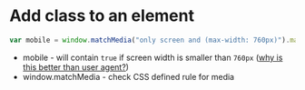 # Add class to an element

```javascript
var mobile = window.matchMedia("only screen and (max-width: 760px)").matches;
```

- mobile - will contain ```true``` if screen width is smaller than ```760px``` ([why is this better than user agent?](https://stackoverflow.com/questions/3514784/what-is-the-best-way-to-detect-a-mobile-device))
- window.matchMedia - check CSS defined rule for media
